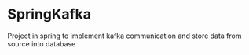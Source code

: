 # SpringKafka
Project in spring to implement kafka communication and store data from source into database 
